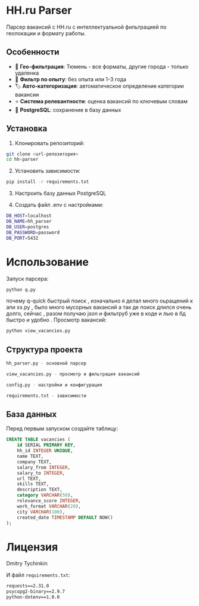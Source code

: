 # HH.ru Parser

Парсер вакансий с HH.ru с интеллектуальной фильтрацией по геолокации и формату работы.

## Особенности

- 📍 **Гео-фильтрация**: Тюмень - все форматы, другие города - только удаленка
- 💼 **Фильтр по опыту**: без опыта или 1-3 года  
- 🏷️ **Авто-категоризация**: автоматическое определение категории вакансии
- ⭐ **Система релевантности**: оценка вакансий по ключевым словам
- 💾 **PostgreSQL**: сохранение в базу данных

## Установка

1. Клонировать репозиторий:
```bash
git clone <url-репозитория>
cd hh-parser
```
2. Установить зависимости:
```bash
pip install -r requirements.txt
```

3. Настроить базу данных PostgreSQL

4. Создать файл .env с настройками:
```bash
DB_HOST=localhost
DB_NAME=hh_parser  
DB_USER=postgres
DB_PASSWORD=password
DB_PORT=5432
```

# Использование
Запуск парсера:
```bash
python q.py

```
почему q-quick быстрый поиск , изначально я делал 
много оьращений к апи хх.ру , было много мусорных вакансий 
а так де поиск длился очень долго, сейчас , разом получаю json
и фильтруб уже в коде и лью в бд
быстро и удобно . 
Просмотр вакансий:

```bash
python view_vacancies.py
```
## Структура проекта
```bash
hh_parser.py - основной парсер

view_vacancies.py - просмотр и фильтрация вакансий

config.py - настройки и конфигурация

requirements.txt - зависимости
```
## База данных
Перед первым запуском создайте таблицу:

```sql
CREATE TABLE vacancies (
    id SERIAL PRIMARY KEY,
    hh_id INTEGER UNIQUE,
    name TEXT,
    company TEXT,
    salary_from INTEGER,
    salary_to INTEGER,
    url TEXT,
    skills TEXT,
    description TEXT,
    category VARCHAR(50),
    relevance_score INTEGER,
    work_format VARCHAR(20),
    city VARCHAR(100),
    created_date TIMESTAMP DEFAULT NOW()
);
```
# Лицензия
Dmitry Tychinkin



И файл `requirements.txt`:

```txt
requests==2.31.0
psycopg2-binary==2.9.7
python-dotenv==1.0.0
```


